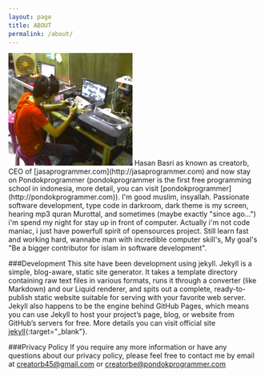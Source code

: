 ```yaml
---
layout: page 
title: ABOUT
permalink: /about/
---
```

<img class="about-pic" src="/img/me.jpg">
Hasan Basri as known as creatorb, CEO of [jasaprogrammer.com](http://jasaprogrammer.com) and now stay on Pondokprogrammer (pondokprogrammer is the first free programming school in indonesia, more detail, you can visit [pondokprogrammer](http://pondokprogrammer.com)). 
I'm good muslim, insyallah. Passionate software development, type code in darkroom, dark theme is my screen, hearing mp3 quran Murottal, and sometimes (maybe exactly "since ago...") i'm spend my night for stay up in front of computer. Actually i'm not code maniac, i just have powerfull spirit of opensources project. Still learn fast and working hard, wannabe man with incredible computer skill's, My goal's "Be a bigger contributor for islam in software development".

###Development
This site have been development using jekyll. Jekyll is a simple, blog-aware, static site generator. It takes a template directory containing raw text files in various formats, runs it through a converter (like Markdown) and our Liquid renderer, and spits out a complete, ready-to-publish static website suitable for serving with your favorite web server. Jekyll also happens to be the engine behind GitHub Pages, which means you can use Jekyll to host your project’s page, blog, or website from GitHub’s servers for free. More details you can visit official site [jekyll](http://jekyllrb.com/){:target="_blank"}.

###Privacy Policy
If you require any more information or have any questions about our privacy policy, please feel free to contact me by email at creatorb45@gmail.com or creatorbe@pondokprogrammer.com 
